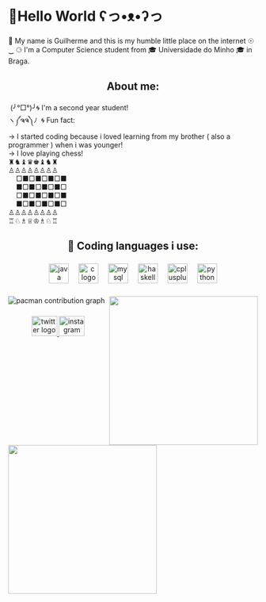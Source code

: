 <h1 align="left">💠Hello World ʕっ•ᴥ•ʔっ</h1>

###

<p align="left">🔴 My name is Guilherme and this is my humble little place on the internet 	☉ ‿ ⚆  I'm a Computer Science student from 🎓 Universidade do Minho 🎓 in Braga.</p>

###

<h2 align="center">About me:</h2>

###

<p align="left">‎ (╯°□°)╯🌀 I'm a second year student!<br>ヽ༼ຈຈ༽ﾉ‎ ‎‎  🌀 Fun fact: <br>-> I started coding because i loved learning from my brother ( also a programmer ) when i was younger!<br>-> I love playing chess! <br>♜♞♝♛♚♝♞♜<br>♙♙♙♙♙♙♙♙<br>‎ ‎ ‎ ‎ □■□■□■□■<br>‎ ‎ ‎ ‎‎ ■□■□■□■□<br>‎ ‎ ‎ ‎‎ □■□■□■□■<br>‎ ‎ ‎ ‎ ■□■□■□■□<br>♙♙♙♙♙♙♙♙<br>♖♘♗♕♔♗♘♖</p>

###

<h2 align="center">🔧 Coding languages i use:</h2>

###

<div align="center">
  <img src="https://cdn.jsdelivr.net/gh/devicons/devicon/icons/java/java-original.svg" height="40" alt="java logo"  />
  <img width="12" />
  <img src="https://cdn.jsdelivr.net/gh/devicons/devicon/icons/c/c-original.svg" height="40" alt="c logo"  />
  <img width="12" />
  <img src="https://cdn.jsdelivr.net/gh/devicons/devicon/icons/mysql/mysql-original.svg" height="40" alt="mysql logo"  />
  <img width="12" />
  <img src="https://cdn.jsdelivr.net/gh/devicons/devicon/icons/haskell/haskell-original.svg" height="40" alt="haskell logo"  />
  <img width="12" />
  <img src="https://cdn.jsdelivr.net/gh/devicons/devicon/icons/cplusplus/cplusplus-original.svg" height="40" alt="cplusplus logo"  />
  <img width="12" />
  <img src="https://cdn.jsdelivr.net/gh/devicons/devicon/icons/python/python-original.svg" height="40" alt="python logo"  />
</div>

###

<img align="right" height="300" src="https://media.tenor.com/BY8xjanvp9IAAAAi/lethal-company-dance.gif"  />

###

<img align="left" height="300" src="https://media.tenor.com/BY8xjanvp9IAAAAi/lethal-company-dance.gif"  />

###

<picture>
  <source media="(prefers-color-scheme: dark)" srcset="https://raw.githubusercontent.com/TurnGui/TurnGui/output/pacman-contribution-graph-dark.svg">
  <source media="(prefers-color-scheme: light)" srcset="https://raw.githubusercontent.com/TurnGui/TurnGui/output/pacman-contribution-graph.svg">
  <img alt="pacman contribution graph" src="https://raw.githubusercontent.com/TurnGui/TurnGui/output/pacman-contribution-graph.svg">
</picture>

###

<div align="center">
  <a href="https://x.com/gduarte027" target="_blank">
    <img src="https://raw.githubusercontent.com/maurodesouza/profile-readme-generator/master/src/assets/icons/social/twitter/default.svg" width="52" height="40" alt="twitter logo"  />
  </a>
  <a href="https://www.instagram.com/g.duarte027/" target="_blank">
    <img src="https://raw.githubusercontent.com/maurodesouza/profile-readme-generator/master/src/assets/icons/social/instagram/default.svg" width="52" height="40" alt="instagram logo"  />
  </a>
</div>

###
